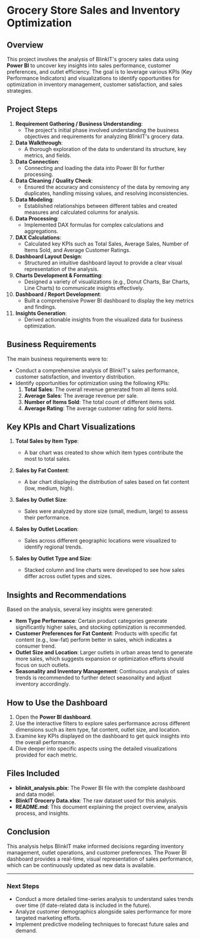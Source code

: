 # Grocery Store Sales and Inventory Optimization

## Overview
This project involves the analysis of BlinkIT's grocery sales data using **Power BI** to uncover key insights into sales performance, customer preferences, and outlet efficiency. The goal is to leverage various KPIs (Key Performance Indicators) and visualizations to identify opportunities for optimization in inventory management, customer satisfaction, and sales strategies.

## Project Steps
1. **Requirement Gathering / Business Understanding**: 
   - The project's initial phase involved understanding the business objectives and requirements for analyzing BlinkIT's grocery data.
2. **Data Walkthrough**:
   - A thorough exploration of the data to understand its structure, key metrics, and fields.
3. **Data Connection**: 
   - Connecting and loading the data into Power BI for further processing.
4. **Data Cleaning / Quality Check**: 
   - Ensured the accuracy and consistency of the data by removing any duplicates, handling missing values, and resolving inconsistencies.
5. **Data Modeling**: 
   - Established relationships between different tables and created measures and calculated columns for analysis.
6. **Data Processing**:
   - Implemented DAX formulas for complex calculations and aggregations.
7. **DAX Calculations**: 
   - Calculated key KPIs such as Total Sales, Average Sales, Number of Items Sold, and Average Customer Ratings.
8. **Dashboard Layout Design**:
   - Structured an intuitive dashboard layout to provide a clear visual representation of the analysis.
9. **Charts Development & Formatting**:
   - Designed a variety of visualizations (e.g., Donut Charts, Bar Charts, Line Charts) to communicate insights effectively.
10. **Dashboard / Report Development**:
    - Built a comprehensive Power BI dashboard to display the key metrics and findings.
11. **Insights Generation**:
    - Derived actionable insights from the visualized data for business optimization.

## Business Requirements
The main business requirements were to:
- Conduct a comprehensive analysis of BlinkIT's sales performance, customer satisfaction, and inventory distribution.
- Identify opportunities for optimization using the following KPIs:
  1. **Total Sales**: The overall revenue generated from all items sold.
  2. **Average Sales**: The average revenue per sale.
  3. **Number of Items Sold**: The total count of different items sold.
  4. **Average Rating**: The average customer rating for sold items.

## Key KPIs and Chart Visualizations
1. **Total Sales by Item Type**:
   - A bar chart was created to show which item types contribute the most to total sales.
   
2. **Sales by Fat Content**:
   - A bar chart displaying the distribution of sales based on fat content (low, medium, high).
   
3. **Sales by Outlet Size**:
   - Sales were analyzed by store size (small, medium, large) to assess their performance.
   
4. **Sales by Outlet Location**:
   - Sales across different geographic locations were visualized to identify regional trends.
   
5. **Sales by Outlet Type and Size**:
   - Stacked column and line charts were developed to see how sales differ across outlet types and sizes.

## Insights and Recommendations
Based on the analysis, several key insights were generated:
- **Item Type Performance**: Certain product categories generate significantly higher sales, and stocking optimization is recommended.
- **Customer Preferences for Fat Content**: Products with specific fat content (e.g., low-fat) perform better in sales, which indicates a consumer trend.
- **Outlet Size and Location**: Larger outlets in urban areas tend to generate more sales, which suggests expansion or optimization efforts should focus on such outlets.
- **Seasonality and Inventory Management**: Continuous analysis of sales trends is recommended to further detect seasonality and adjust inventory accordingly.

## How to Use the Dashboard
1. Open the **Power BI dashboard**.
2. Use the interactive filters to explore sales performance across different dimensions such as item type, fat content, outlet size, and location.
3. Examine key KPIs displayed on the dashboard to get quick insights into the overall performance.
4. Dive deeper into specific aspects using the detailed visualizations provided for each metric.

## Files Included
- **blinkit_analysis.pbix**: The Power BI file with the complete dashboard and data model.
- **BlinkIT Grocery Data.xlsx**: The raw dataset used for this analysis.
- **README.md**: This document explaining the project overview, analysis process, and insights.

## Conclusion
This analysis helps BlinkIT make informed decisions regarding inventory management, outlet operations, and customer preferences. The Power BI dashboard provides a real-time, visual representation of sales performance, which can be continuously updated as new data is available.

---

### Next Steps
- Conduct a more detailed time-series analysis to understand sales trends over time (if date-related data is included in the future).
- Analyze customer demographics alongside sales performance for more targeted marketing efforts.
- Implement predictive modeling techniques to forecast future sales and demand.

